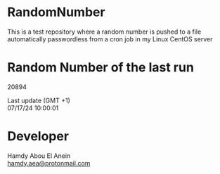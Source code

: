 # RandomNumber    
This is a test repository where a random number is pushed to a file automatically passwordless from a cron job in my Linux CentOS server    
# Random Number of the last run   
20894
      
Last update (GMT +1)    
07/17/24 10:00:01
# Developer    
Hamdy Abou El Anein   
hamdy.aea@protonmail.com
